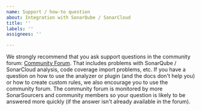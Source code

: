 ```yaml
---
name: Support / how-to question
about: Integration with SonarQube / SonarCloud
title: ''
labels: ''
assignees: ''

---
```


We strongly recommend that you ask support questions in the community forum:
[Community Forum](https://community.sonarsource.com/). That includes problems with SonarQube / SonarCloud analysis, code coverage import problems, etc.
If you have a question on how to use the analyzer or plugin (and the docs don't help you) or how to create custom rules, we also encourage you to use the community forum.
The community forum is monitored by more SonarSourcers and community members so your question is likely to be answered more quickly (if the answer isn't already available in the forum).
